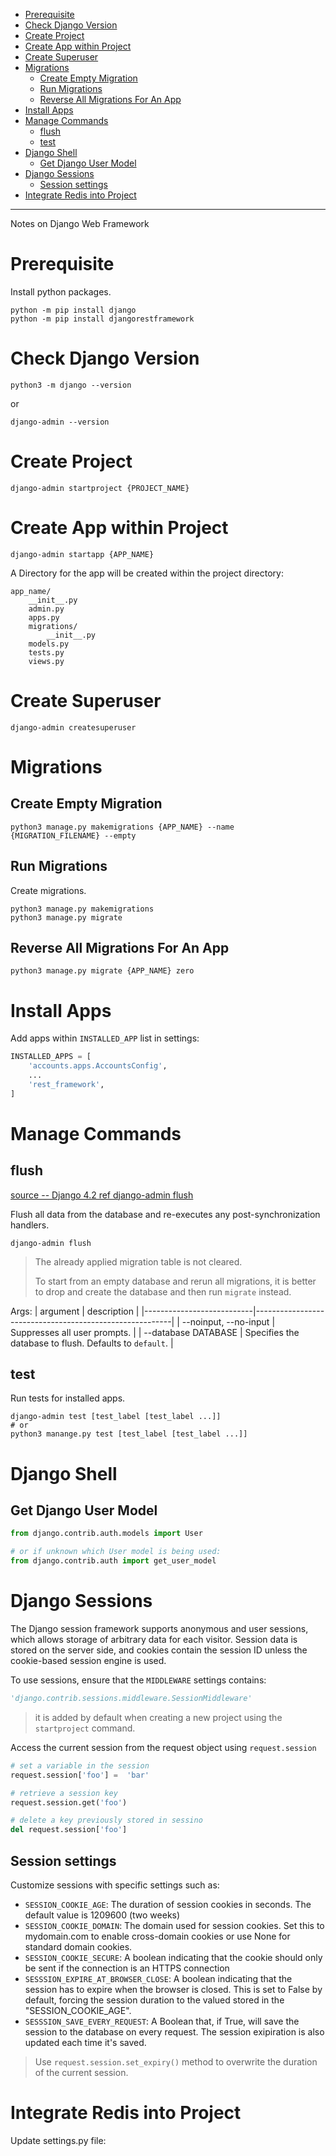 - [Prerequisite](#prerequisite)
- [Check Django Version](#check-django-version)
- [Create Project](#create-project)
- [Create App within Project](#create-app-within-project)
- [Create Superuser](#create-superuser)
- [Migrations](#migrations)
  - [Create Empty Migration](#create-empty-migration)
  - [Run Migrations](#run-migrations)
  - [Reverse All Migrations For An App](#reverse-all-migrations-for-an-app)
- [Install Apps](#install-apps)
- [Manage Commands](#manage-commands)
  - [flush](#flush)
  - [test](#test)
- [Django Shell](#django-shell)
  - [Get Django User Model](#get-django-user-model)
- [Django Sessions](#django-sessions)
  - [Session settings](#session-settings)
- [Integrate Redis into Project](#integrate-redis-into-project)

---

Notes on Django Web Framework

# Prerequisite
Install python packages.
```shell
python -m pip install django
python -m pip install djangorestframework
```

# Check Django Version
```shell
python3 -m django --version
```
or
```shell
django-admin --version
```

# Create Project
```shell
django-admin startproject {PROJECT_NAME}
```

# Create App within Project
```shell
django-admin startapp {APP_NAME}
```

A Directory for the app will be created within the project directory:
```
app_name/
    __init__.py
    admin.py
    apps.py
    migrations/
        __init__.py
    models.py
    tests.py
    views.py
```

# Create Superuser
```shell
django-admin createsuperuser
```

# Migrations
## Create Empty Migration
```shell
python3 manage.py makemigrations {APP_NAME} --name {MIGRATION_FILENAME} --empty
```

## Run Migrations
Create migrations.
```shell
python3 manage.py makemigrations
python3 manage.py migrate
```

## Reverse All Migrations For An App
```shell
python3 manage.py migrate {APP_NAME} zero
```

# Install Apps
Add apps within `INSTALLED_APP` list in settings:
```python
INSTALLED_APPS = [
    'accounts.apps.AccountsConfig',
    ...
    'rest_framework',
]
```

# Manage Commands
## flush

[source -- Django 4.2 ref django-admin flush](https://docs.djangoproject.com/en/4.2/ref/django-admin/#flush)

Flush all data from the database and re-executes any post-synchronization handlers.
```shell
django-admin flush
```
> The already applied migration table is not cleared.
>
> To start from an empty database and rerun all migrations, it is better to drop and create the database and then run `migrate` instead.

Args:
| argument                  | description                                             |
|---------------------------|---------------------------------------------------------|
|   --noinput, --no-input   | Suppresses all user prompts.                            |
|   --database DATABASE     | Specifies the database to flush. Defaults to `default`. |

## test
Run tests for installed apps.
```shell
django-admin test [test_label [test_label ...]]
# or
python3 manange.py test [test_label [test_label ...]]
```

#  Django Shell
## Get Django User Model
```python
from django.contrib.auth.models import User

# or if unknown which User model is being used:
from django.contrib.auth import get_user_model
```

 # Django Sessions
The Django session framework supports anonymous and user sessions, which allows storage of arbitrary data for each visitor. Session data is stored on  the server side, and cookies contain the session ID unless the cookie-based session engine is used.

To use sessions, ensure that the `MIDDLEWARE` settings contains:
```python
'django.contrib.sessions.middleware.SessionMiddleware'
```
> it is added by default when creating a new project using the `startproject` command.

Access the current session from the request object using `request.session`
```python
# set a variable in the session
request.session['foo'] =  'bar'

# retrieve a session key
request.session.get('foo')

# delete a key previously stored in sessino
del request.session['foo']
```

## Session settings
Customize sessions with specific settings such as:
- `SESSION_COOKIE_AGE`: The duration of session cookies in seconds. The default value is 1209600 (two weeks)
- `SESSION_COOKIE_DOMAIN`: The domain used for session cookies. Set this to mydomain.com to enable cross-domain cookies or use None for standard domain cookies.
- `SESSION_COOKIE_SECURE`: A boolean indicating that the cookie should only be sent if the connection is an HTTPS connection
- `SESSSION_EXPIRE_AT_BROWSER_CLOSE`: A boolean indicating that the session has to expire when the browser is closed. This is set to False by default, forcing the session duration to the valued stored in the "SESSION_COOKIE_AGE".
- `SESSSION_SAVE_EVERY_REQUEST`: A Boolean that, if True, will save the session to the database on every request. The session exipiration is also updated each time it's saved.

> Use `request.session.set_expiry()` method to overwrite the duration of the current session.


# Integrate Redis into Project
Update settings.py file:
```python
```